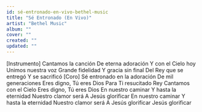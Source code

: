 ```yaml
---
id: sé-entronado-en-vivo-bethel-music
title: "Sé Entronado (En Vivo)"
artist: "Bethel Music"
album: ""
cover: ""
created: ""
updated: ""
---
```


[Instrumento]
Cantamos la canción
De eterna adoración
Y con el Cielo hoy
Unimos nuestra voz
Grande fidelidad
Y gracia sin final
Del Rey que se entregó
Y se sacrificó
[Coro]
Sé entronado en la adoración
De mil generaciones
Eres digno, Tú eres Dios
Para Ti resucitado Rey
Cantamos con el Cielo
Eres digno, Tú eres Dios
En nuestro caminar
Y hasta la eternidad
Nuestro clamor será
A Jesús glorificar
En nuestro caminar
Y hasta la eternidad
Nuestro clamor será
A Jesús glorificar
Jesús glorificar